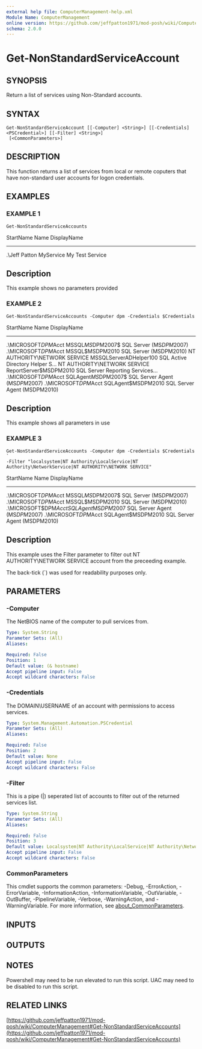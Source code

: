 ```yaml
---
external help file: ComputerManagement-help.xml
Module Name: ComputerManagement
online version: https://github.com/jeffpatton1971/mod-posh/wiki/ComputerManagement#Get-NonStandardServiceAccounts
schema: 2.0.0
---
```


# Get-NonStandardServiceAccount

## SYNOPSIS
Return a list of services using Non-Standard accounts.

## SYNTAX

```
Get-NonStandardServiceAccount [[-Computer] <String>] [[-Credentials] <PSCredential>] [[-Filter] <String>]
 [<CommonParameters>]
```

## DESCRIPTION
This function returns a list of services from local or remote coputers that have non-standard
user accounts for logon credentials.

## EXAMPLES

### EXAMPLE 1
```
Get-NonStandardServiceAccounts
```

StartName                         Name                             DisplayName
---------                         ----                             -----------
.\Jeff Patton                     MyService                        My Test Service

Description
-----------
This example shows no parameters provided

### EXAMPLE 2
```
Get-NonStandardServiceAccounts -Computer dpm -Credentials $Credentials
```

StartName                         Name                             DisplayName
---------                         ----                             -----------
.\MICROSOFT$DPM$Acct              MSSQL$MS$DPM2007$                SQL Server (MS$DPM2007$)
.\MICROSOFT$DPM$Acct              MSSQL$MSDPM2010                  SQL Server (MSDPM2010)
NT AUTHORITY\NETWORK SERVICE      MSSQLServerADHelper100           SQL Active Directory Helper S...
NT AUTHORITY\NETWORK SERVICE      ReportServer$MSDPM2010           SQL Server Reporting Services...
.\MICROSOFT$DPM$Acct              SQLAgent$MS$DPM2007$             SQL Server Agent (MS$DPM2007$)
.\MICROSOFT$DPM$Acct              SQLAgent$MSDPM2010               SQL Server Agent (MSDPM2010)

Description
-----------
This example shows all parameters in use

### EXAMPLE 3
```
Get-NonStandardServiceAccounts -Computer dpm -Credentials $Credentials `
-Filter "localsystem|NT Authority\LocalService|NT Authority\NetworkService|NT AUTHORITY\NETWORK SERVICE"
```

StartName                         Name                             DisplayName
---------                         ----                             -----------
.\MICROSOFT$DPM$Acct              MSSQL$MS$DPM2007$                SQL Server (MS$DPM2007$)
.\MICROSOFT$DPM$Acct              MSSQL$MSDPM2010                  SQL Server (MSDPM2010)
.\MICROSOFT$DPM$Acct              SQLAgent$MS$DPM2007$             SQL Server Agent (MS$DPM2007$)
.\MICROSOFT$DPM$Acct              SQLAgent$MSDPM2010               SQL Server Agent (MSDPM2010)

Description
-----------
This example uses the Filter parameter to filter out NT AUTHORITY\NETWORK SERVICE account from the
preceeding example.

The back-tick (\`) was used for readability purposes only.

## PARAMETERS

### -Computer
The NetBIOS name of the computer to pull services from.

```yaml
Type: System.String
Parameter Sets: (All)
Aliases:

Required: False
Position: 1
Default value: (& hostname)
Accept pipeline input: False
Accept wildcard characters: False
```

### -Credentials
The DOMAIN\USERNAME of an account with permissions to access services.

```yaml
Type: System.Management.Automation.PSCredential
Parameter Sets: (All)
Aliases:

Required: False
Position: 2
Default value: None
Accept pipeline input: False
Accept wildcard characters: False
```

### -Filter
This is a pipe (|) seperated list of accounts to filter out of the returned services list.

```yaml
Type: System.String
Parameter Sets: (All)
Aliases:

Required: False
Position: 3
Default value: Localsystem|NT Authority\LocalService|NT Authority\NetworkService
Accept pipeline input: False
Accept wildcard characters: False
```

### CommonParameters
This cmdlet supports the common parameters: -Debug, -ErrorAction, -ErrorVariable, -InformationAction, -InformationVariable, -OutVariable, -OutBuffer, -PipelineVariable, -Verbose, -WarningAction, and -WarningVariable. For more information, see [about_CommonParameters](http://go.microsoft.com/fwlink/?LinkID=113216).

## INPUTS

## OUTPUTS

## NOTES
Powershell may need to be run elevated to run this script.
UAC may need to be disabled to run this script.

## RELATED LINKS

[https://github.com/jeffpatton1971/mod-posh/wiki/ComputerManagement#Get-NonStandardServiceAccounts](https://github.com/jeffpatton1971/mod-posh/wiki/ComputerManagement#Get-NonStandardServiceAccounts)

